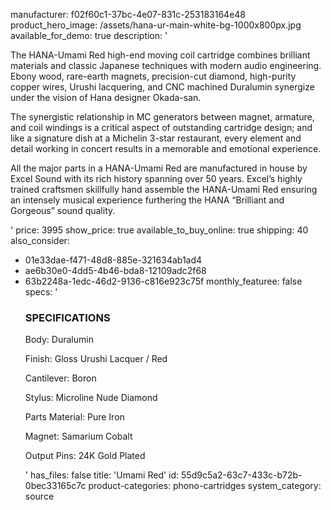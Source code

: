 manufacturer: f02f60c1-37bc-4e07-831c-253183164e48
product_hero_image: /assets/hana-ur-main-white-bg-1000x800px.jpg
available_for_demo: true
description: '<p>The HANA-Umami Red high-end moving coil cartridge combines brilliant materials and classic Japanese techniques with modern audio engineering. Ebony wood, rare-earth magnets, precision-cut diamond, high-purity copper wires, Urushi lacquering, and CNC machined Duralumin synergize under the vision of Hana designer Okada-san.</p><p>The synergistic relationship in MC generators between magnet, armature, and coil windings is a critical aspect of outstanding cartridge design; and like a signature dish at a Michelin 3-star restaurant, every element and detail working in concert results in a memorable and emotional experience.</p><p>All the major parts in a HANA-Umami Red are manufactured in house by Excel Sound with its rich history spanning over 50 years. Excel’s highly trained craftsmen skillfully hand assemble the HANA-Umami Red ensuring an intensely musical experience furthering the HANA “Brilliant and Gorgeous” sound quality.</p>'
price: 3995
show_price: true
available_to_buy_online: true
shipping: 40
also_consider:
  - 01e33dae-f471-48d8-885e-321634ab1ad4
  - ae6b30e0-4dd5-4b46-bda8-12109adc2f68
  - 63b2248a-1edc-46d2-9136-c816e923c75f
monthly_featuree: false
specs: '<h3>SPECIFICATIONS</h3><p>Body: Duralumin</p><p>Finish: Gloss Urushi Lacquer / Red</p><p>Cantilever: Boron</p><p>Stylus: Microline Nude Diamond</p><p>Parts Material: Pure Iron</p><p>Magnet: Samarium Cobalt</p><p>Output Pins: 24K Gold Plated</p>'
has_files: false
title: 'Umami Red'
id: 55d9c5a2-63c7-433c-b72b-0bec33165c7c
product-categories: phono-cartridges
system_category: source
